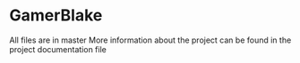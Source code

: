 # GamerBlake
All files are in master 
More information about the project can be found in the project documentation file 

